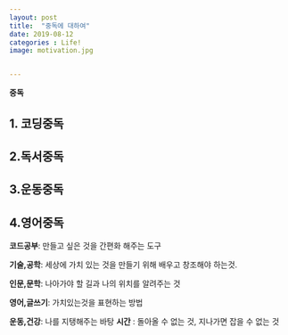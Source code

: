 ```yaml
---
layout: post
title:  "중독에 대하여"
date: 2019-08-12
categories : Life!
image: motivation.jpg


---
```


**중독**

## 1. 코딩중독

## 2.독서중독

## 3.운동중독

## 4.영어중독

**코드공부**: 만들고 싶은 것을 간편화 해주는 도구

**기술,공학**: 세상에 가치 있는 것을 만들기 위해 배우고 창조해야 하는것.

**인문,문학**: 나아가야 할 길과 나의 위치를 알려주는 것

**영어,글쓰기**: 가치있는것을 표현하는 방법

**운동,건강**: 나를 지탱해주는 바탕
**시간** : 돌아올 수 없는 것, 지나가면 잡을 수 없는 것